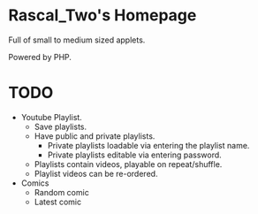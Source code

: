 # Rascal_Two's Homepage

Full of small to medium sized applets.

Powered by PHP.

# TODO

- Youtube Playlist.
    - Save playlists.
    - Have public and private playlists.
        - Private playlists loadable via entering the playlist name.
        - Private playlists editable via entering password.
    - Playlists contain videos, playable on repeat/shuffle.
    - Playlist videos can be re-ordered.
- Comics
    - Random comic
    - Latest comic